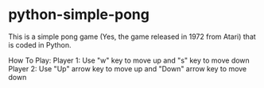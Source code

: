 # python-simple-pong
This is a simple pong game (Yes, the game released in 1972 from Atari) that is coded in Python.


How To Play:
Player 1: Use "w" key to move up and "s" key to move down
Player 2: Use "Up" arrow key to move up and "Down" arrow key to move down
